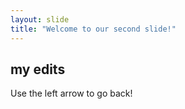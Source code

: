 ```yaml
---
layout: slide
title: "Welcome to our second slide!"
---
```

## my edits
Use the left arrow to go back!
